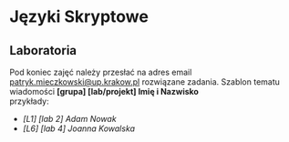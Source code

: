 #  Języki Skryptowe

## Laboratoria
Pod koniec zajęć należy przesłać na adres email patryk.mieczkowski@up.krakow.pl rozwiązane zadania. Szablon tematu wiadomości **[grupa] [lab/projekt] Imię i Nazwisko**  
przykłady:
* *[L1] [lab 2] Adam Nowak*
* *[L6] [lab 4] Joanna Kowalska*